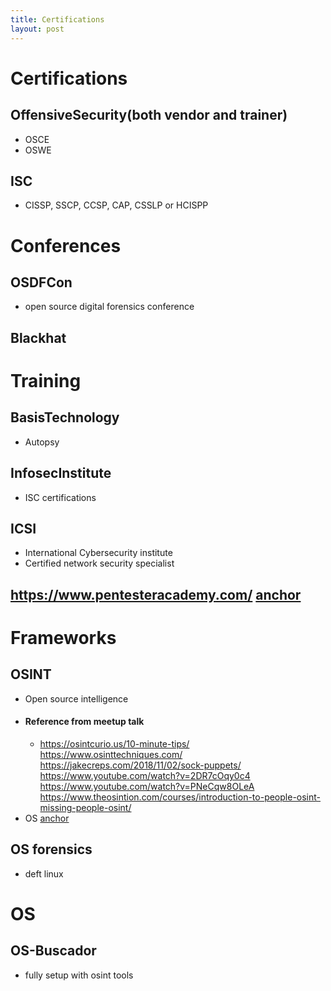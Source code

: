 ```yaml
---
title: Certifications
layout: post
---
```

    
# Certifications

## OffensiveSecurity(both vendor and trainer) 
* OSCE 
* OSWE 

## ISC 
* CISSP, SSCP, CCSP, CAP, CSSLP or HCISPP 
# Conferences

## OSDFCon 
* open source digital forensics conference 

## Blackhat 
# Training

## BasisTechnology 
* Autopsy 

## InfosecInstitute 
* ISC certifications 

## ICSI 
* International Cybersecurity institute 
* Certified network security specialist 

## https://www.pentesteracademy.com/ [anchor](https://www.pentesteracademy.com/ "anchor")
# Frameworks

## OSINT 
* Open source intelligence 
* #### Reference from meetup talk 
	* https://osintcurio.us/10-minute-tips/  https://www.osinttechniques.com/  https://jakecreps.com/2018/11/02/sock-puppets/  https://www.youtube.com/watch?v=2DR7cOqy0c4  https://www.youtube.com/watch?v=PNeCqw8OLeA  https://www.theosintion.com/courses/introduction-to-people-osint-missing-people-osint/ 
* OS [anchor](xmind:#0dsrpbqgq6v3vh1kedn1t0gbl3 "anchor")

## OS forensics 
* deft linux 
# OS

## OS-Buscador 
* fully setup with osint tools 
